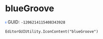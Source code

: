 # blueGroove
![](/img/blueGroove.png)
GUID: `-1206214115408343928`
```
EditorGUIUtility.IconContent("blueGroove")
```
